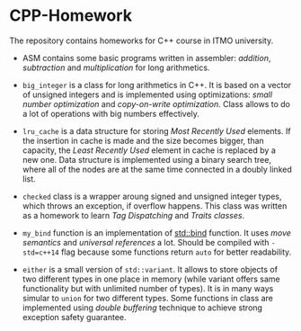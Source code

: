 # CPP-Homework
The repository contains homeworks for C++ course in ITMO university.

* ASM contains some basic programs written in assembler: *addition*, *subtraction* and *multiplication* for long arithmetics. 

* `big_integer` is a class for long arithmetics in C++. It is based on a vector of unsigned integers and is implemented using optimizations: *small number optimization* and *copy-on-write optimization*. Class allows to do a lot of operations with big numbers effectively.

* `lru_cache` is a data structure for storing *Most Recently Used* elements. If the insertion in cache is made and the size becomes bigger, than capacity, the *Least Recently Used* element in cache is replaced by a new one. Data structure is implemented using a binary search tree, where all of the nodes are at the same time connected in a doubly linked list. 

* `checked` class is a wrapper aroung signed and unsigned integer types, which throws an exception, if overflow happens. This class was written as a homework to learn *Tag Dispatching* and *Traits classes*. 

* `my_bind` function is an implementation of [std::bind](http://en.cppreference.com/w/cpp/utility/functional/bind) function. It uses *move semantics* and *universal references* a lot. Should be compiled with `-std=c++14` flag because some functions return `auto` for better readability.

* `either` is a small version of `std::variant`. It allows to store objects of two different types in one place in memory (while variant offers same functionality but with unlimited number of types). It is in many ways simular to `union` for two different types. Some functions in class are implemented using *double buffering* technique to achieve strong exception safety guarantee. 
